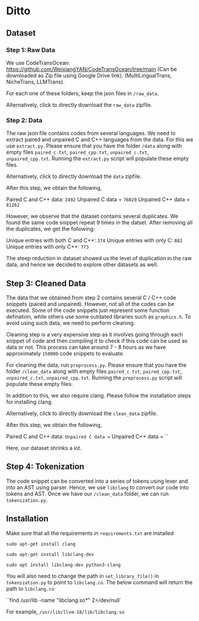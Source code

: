 # Ditto

## Dataset

### Step 1: Raw Data

We use CodeTransOcean: https://github.com/WeixiangYAN/CodeTransOcean/tree/main (Can be downloaded as Zip file using Google Drive link). (MultiLingualTrans, NicheTrans, LLMTrans).

For each one of these folders, keep the json files in `/raw_data`.

Alternatively, click <a href=""></a> to directly download the `raw_data` zipfile.

### Step 2: Data

The raw json file contains codes from several languages. We need to extract paired and unpaired C and C++ languages from the data. For this we use `extract.py`. Please ensure that you have the folder `/data` along with empty files `paired_c.txt`, `paired_cpp.txt`, `unpaired_c.txt`, `unpaired_cpp.txt`. Running the `extract.py` script will populate these empty files.

Alternatively, click <a href=""></a> to directly download the `data` zipfile.

After this step, we obtain the following,

Paired C and C++ data: `2492`
Unpaired C data = `76020`
Unpaired C++ data = `81262`

However, we observe that the dataset contains several duplicates. We found the same code snippet repeat 9 times in the datset. After removing all the duplicates, we get the following:

Unique entries with both C and C++: `374`
Unique entries with only C: `882`
Unique entries with only C++: `773`

The steep reduction in dataset showed us the level of duplication in the raw data, and hence we decided to explore other datasets as well.

## Step 3: Cleaned Data

The data that we obtained from step 2 contains several C / C++ code snippets (paired and unpaired). However, not all of the codes can be executed. Some of the code snippets just represent some function defination, while others use some outdated libraries such as `graphics.h`. To avoid using such data, we need to perform cleaning. 

Cleaning step is a very expensive step as it involves going through each snippet of code and then compiling it to check if this code can be used as data or not. This process can take around 7 - 8 hours as we have approximately `150000` code snippets to evaluate.

For cleaning the data, run `preprocess.py`. Please ensure that you have the folder `/clean_data` along with empty files `paired_c.txt`, `paired_cpp.txt`, `unpaired_c.txt`, `unpaired_cpp.txt`. Running the `preprocess.py` script will populate these empty files.

In addition to this, we also require clang. Please follow the installation steps for installing clang.

Alternatively, click <a href=""></a> to directly download the `clean_data` zipfile.

After this step, we obtain the following,

Paired C and C++ data: ``
Unpaired C data = ``
Unpaired C++ data = ``

Here, our dataset shrinks a lot.

## Step 4: Tokenization 

The code snippet can be converted into a series of tokens using lexer and into an AST using parser. Hence, we use `libclang` to convert our code into tokens and AST. Once we have our `/clean_data` folder, we can run `tokenization.py`.

## Installation

Make sure that all the requirements in `requirements.txt` are installed

`sudo apt-get install clang`

`sudo apt-get install libclang-dev`

`sudo apt install libclang-dev python3-clang`

You will also need to change the path in `set_library_file()` in `tokenization.py` to point to `libclang.co`. The below command will return the path to `libclang.co`

``find /usr/lib -name "libclang.so*" 2>/dev/null`

For example, `/usr/lib/llvm-18/lib/libclang.so`